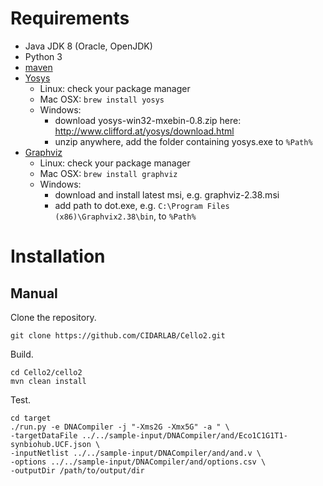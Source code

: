 # Requirements

  + Java JDK 8 (Oracle, OpenJDK)
  + Python 3
  + [maven](https://maven.apache.org/)
  + [Yosys](http://www.clifford.at/yosys/)
    - Linux: check your package manager
    - Mac OSX: `brew install yosys`
    - Windows:
      * download yosys-win32-mxebin-0.8.zip here: <http://www.clifford.at/yosys/download.html>
      * unzip anywhere, add the folder containing yosys.exe to `%Path%`
  + [Graphviz](http://www.graphviz.org/)
    - Linux: check your package manager
    - Mac OSX: `brew install graphviz`
    - Windows:
      * download and install latest msi, e.g. graphviz-2.38.msi
      * add path to dot.exe, e.g. `C:\Program Files (x86)\Graphvix2.38\bin`, to `%Path%`

# Installation

## Manual

Clone the repository.

    git clone https://github.com/CIDARLAB/Cello2.git

Build.

    cd Cello2/cello2
    mvn clean install

Test.

    cd target
    ./run.py -e DNACompiler -j "-Xms2G -Xmx5G" -a " \
    -targetDataFile ../../sample-input/DNACompiler/and/Eco1C1G1T1-synbiohub.UCF.json \
    -inputNetlist ../../sample-input/DNACompiler/and/and.v \
    -options ../../sample-input/DNACompiler/and/options.csv \
    -outputDir /path/to/output/dir
